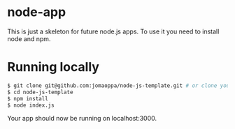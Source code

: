 # node-app

This is just a skeleton for future node.js apps. To use it you need to install node and npm.

# Running locally

```bash 
$ git clone git@github.com:jomaoppa/node-js-template.git # or clone your own fork
$ cd node-js-template
$ npm install
$ node index.js
```

Your app should now be running on localhost:3000.
